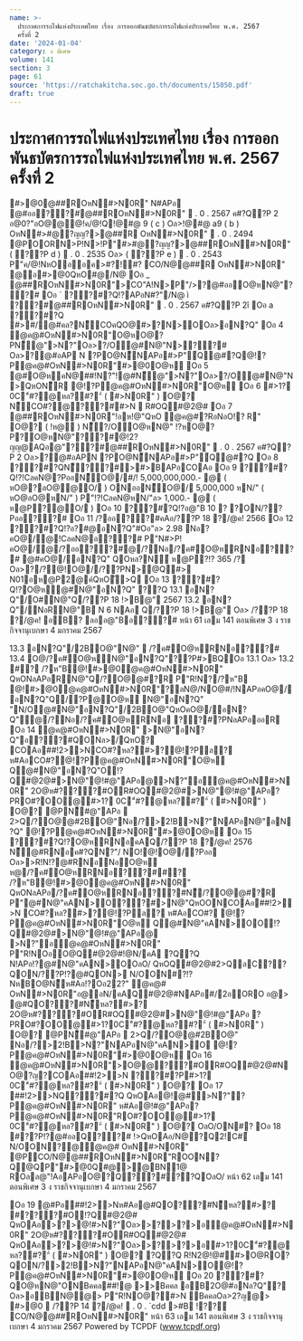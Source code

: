 ```yaml
---
name: >-
  ประกาศการรถไฟแห่งประเทศไทย เรื่อง การออกพันธบัตรการรถไฟแห่งประเทศไทย พ.ศ. 2567
  ครั้งที่ 2
date: '2024-01-04'
category: ง พิเศษ
volume: 141
section: 3
page: 61
source: 'https://ratchakitcha.soc.go.th/documents/15050.pdf'
draft: true
---
```


# ประกาศการรถไฟแห่งประเทศไทย เรื่อง การออกพันธบัตรการรถไฟแห่งประเทศไทย พ.ศ. 2567 ครั้งที่ 2

#>@0@##ROหN#>N0R" N#APอ @#ออ??#@##ROหN#>N0R"  . 0 . 2567 ค#?Q?P 2 อ@0?"อO@@@!ค/@!Q!@#@ 9 ( c ) Oล>!@#@ a9 ( b ) OหN#>#@?ญญ?>@##R OหN#>N0R"  . 0 . 2494 @POORN>P!N>!P"#>#@?ญญ?>@##ROหN#>N0R" ( ??P d )  . 0 . 2535 Oล> ( ??P e )  . 0 . 2543 P"ค/@!NหOออค>#?!#? CO/N@@##R OหN#>N0R" @อ#>@0QหO#@/N@ Oอ _ @##ROหN#>N0R">CO"A!N>P"/>?@#ออO@หN@"??# Oอ ` ??#?Q!?APอN#?"/N@ ì ??#@##ROหN#>N0R"  . 0 . 2567 ค#?Q?P 2î Oอ a ??#?Q #>#/@#คล?N็COคQO@#>?N>OOล>อN?Q" Oอ 4 @ค@#OหN#>N0R"O@หO@?PN็@">N?"Oล>?/O@#N@"N>??# Oล>?@#อAP N ?PO@N็NAPอ#>P"์Q@#?Q@!?P@ค@#OหN#>N0R"#>@0O@ห Oอ 5 @#O@หคN@##!N?"!@#N็@">N?"Oล>?/O@#N@"N>QหON็R @!?P@ค@#OหN#>N0R"O@ห Oอ 6 #>1? 0C"์#?@หล?#?"์ ( #>N0R" ) O@? N็CO#?@??##>N  R#OQ#@2@# Oอ 7 @##ROหN#>N0R"!อห!@"QหO @ค@#?RอNอO!? R" O@? ( !ห@ ) N็?/OO@หN@" !?หO@?P?O@หN@"??#@!2?ญญ@AQอ@"??#@##ROหN#>N0R"  . 0 . 2567 ค#?Q?P 2 Oล>?@#อAPN ?PO@N็NAPอ#>P"์Q@#?Q Oอ 8 ??#?QN็??#>#>BAPอCOAอ Oอ 9 ??#?Q!?!CลคN@?PออN็O@/#/! 5,000,000,000.- @ ( หO@?ลO@@O/ ) ONออN็O@/ 5,000,000 หN/" ( หO@ลO@หN/" ) P"!?!CลคN@หN/"ล> 1,000.- @ ( ห@P?@O/ ) Oอ 10 ??#?Q!?อ@"B 10 ? ?ON/??Pออ??# Oอ 11 /?ออ??#คAอ/??P 18 ?/@ค! 2566 Oอ 12 ??#?Q!?อ?#@อN?Q"#Oอ"ล> 2.98 Nอ? คO@/@!CลคN@อ??# P"N#>P!คO@/@/?ออ??#@/?Nอ/?ค#O@หRNอ??# @#คO@/อN?Q" QOหล?N์ ห@P?!? 365 /? Oล>?/?@!O@//??PN>@Q#> N01อห@P2@ค์QหOั>Q Oอ 13 ??#?Q!?O@ห@#N@"อN?Q" ??Q 13.1 อN?Q"/O#N@"Q/??P 18 !>B@" 2567 13.2 อN?Q"/NอRN@"B N 6 NAอ Q/??P 18 !>B@" Oล> /??P 18 ?/@ค! อB? ลออ@"Bอ??# หน้า 61 เลม 141 ตอนพิเศษ 3 ง ราชกิจจานุเบกษา 4 มกราคม 2567

13.3 อN?Q"/2BO@"N@"  /?ค#O@หRNอ??# 13.4 O@/?ค#O@หN@"อN?Q"??P#>BQOอ 13.1 Oล> 13.2 #? /?ห"B@!#>@0@ค@#OหN#>N0R" QหONลAPอRN@"Q/?O@@#?R P"R!N?/?ห"B @!#>@0@ค@#OหN#>N0R"?ลN@/NO@#/!NAPอคO@/อN?Q"Q/?P@O@ห N@"อN?Q" "N/O@#N@"อN?Q"/2BO@"QหOคO@/อN?Q"@/?Nอ/?ค#O@หRNอ ??#?PNลAPอออR Oอ 14 @ค@#OหN#>N0R" >N@"อN?Q"อ??#QONล>/QหO? COAอ##!2>>NCO#?หล?#>?@!?Pล? ห#AอCO#?@!?P@ค@#OหN#>N0R"O@ห Q@#N@"อN?Q"O!?Q#@2@#>N@"@!#@"APอ@>N?"อ@ค@#OหN#>N0R" 2O@ห#???#OR#OQ#@2@#>N@"@!#@"APอ?PRO#?OO@#>1? 0C"์#?@หล?#?"์ ( #>N0R" ) O@? @PN็#@"APอ  2>Q/?O@@#2BO@"Nอ/?>2!B>N?"NAPอN@"อN?Q" @!?P@ค@#OหN#>N0R"#>@0O@ห Oอ 15 ??#?Q!?O@หRNอคAQ/??P 18 ?/@ค! 2576 N็@#RNอค#?QN?"/ NO!@!O@/?Pออ Oล>>R!N!?@#RNอNอO@ห ห@/?ค#O@หRNอ??##? /?ห"B@!#>@0@ค@#OหN#>N0R" QหONลAPอ/?ค#O@หRNอ??#N็/?O@@#?R P"@#N@"คAN>O??#>N@"QหOONCOAอ##!2>>N CO#?หล?#>?@!?Pล? ห#AอCO#? @!?P@ค@#OหN#>N0R"O@ห Q@#N@"คAN>OO!?Q#@2@#>N@"@!#@"APอ@ >N?"อ@ค@#OหN#>N0R" P"R!NOอO@Q#@2@#!@N/คA ?Q?Q N!APอ!?@#N@"คAN>OOลO/ QหOQ#@2@#2>QลC??QON/??P!?@#QON> N/OON#?!?NหBO@N็ห#Aอ!?Oอ22?" @ค@# OหN#>N0R"อ@อN/คAQ#@2@#NAPอ#/2อORO อ@> @#QO??#N็หล?#>? 2O@ห#???#OR#OQ#@2@#>N@"@!#@"APอ ?PRO#?OO@#>1?0C"์#?@หล?#?"์ ( #>N0R" ) O@? @PN็#@"APอ  2>Q/?O@@#2BO@" Nอ/?>2!B>N?"NAPอN@"คAN>O @!?P@ค@#OหN#>N0R"#>@0O@ห Oอ 16 @ค@#OหN#>N0R">O@@??#OR#OQ#@2@#NO@?ญ?COAอ##!2>>N ??#?P#>1? 0C"์#?@หล?#?"์ ( #>N0R" ) O@? Oอ 17 ##!2>>NQ??#?Q QหOAอ@!@#>N?"?P@ค@#OหN#>N0R" ห#Aอ@!#@"APอ?P@ค@#OหN#>N0R"RO#?OO@#>1? 0C"์#?@หล?#?"์ ( #>N0R" ) O@? OลO/ON#? Oอ 18 #??P!?@#ออQ??# !>QหOAอ/N@?Q2!C#์ N/OON?@@ค@# OหN#>N0R" @PCO/N@@##ROหN#>N0R"ROON?Q@QP"#>@0Q#@>@BN1@ ROลล@"!AอAPอO@?Q??#??QOลO/ หน้า 62 เลม 141 ตอนพิเศษ 3 ง ราชกิจจานุเบกษา 4 มกราคม 2567

Oอ 19 @#Pอ##!2>>Nห#Aอ@#QO??#N็หล?#>? #???#O!?Q#@2@# QหOAอ>?>@!#>N?"Oล>>?>?>อ@ค@#OหN#>N0R" 2O@ห#???#OR#OQ#@2@# QหOAอ>?>@!#>N?"Oล>>?>?>อ#>1?0C"์#?@หล?#?"์ ( #>N0R" ) O@? ?Q?Q R!N2@!@##>O@RO?QON/?>2!B>N?"NAPอN@"คAN>O@!?P@ค@#OหN#>N0R"#>@0O@ห Oอ 20 ??#?QO@หN@"ONBคคล##!@ >>Bคคล อB2O@#อNล?Q"? Oล>อBN@@> P"R!NO@?#>N BคคลOล>2?ญ@> #>@0  /??P 14 ?/@ค!  . 0 . `cdd >#B !??์ CO/N@@##ROหN#>N0R" หน้า 63 เลม 141 ตอนพิเศษ 3 ง ราชกิจจานุเบกษา 4 มกราคม 2567 Powered by TCPDF (www.tcpdf.org)
